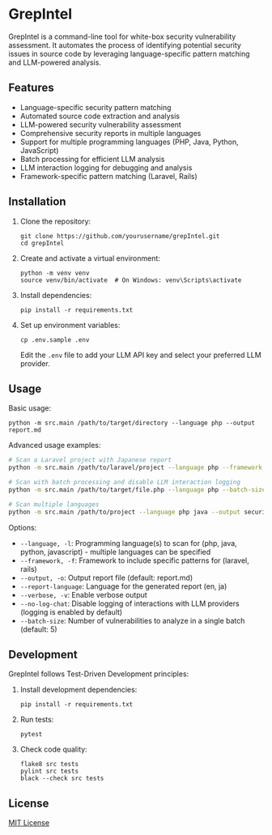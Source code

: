 # GrepIntel

GrepIntel is a command-line tool for white-box security vulnerability assessment. It automates the process of identifying potential security issues in source code by leveraging language-specific pattern matching and LLM-powered analysis.

## Features

- Language-specific security pattern matching
- Automated source code extraction and analysis
- LLM-powered security vulnerability assessment
- Comprehensive security reports in multiple languages
- Support for multiple programming languages (PHP, Java, Python, JavaScript)
- Batch processing for efficient LLM analysis
- LLM interaction logging for debugging and analysis
- Framework-specific pattern matching (Laravel, Rails)

## Installation

1. Clone the repository:
   ```
   git clone https://github.com/yourusername/grepIntel.git
   cd grepIntel
   ```

2. Create and activate a virtual environment:
   ```
   python -m venv venv
   source venv/bin/activate  # On Windows: venv\Scripts\activate
   ```

3. Install dependencies:
   ```
   pip install -r requirements.txt
   ```

4. Set up environment variables:
   ```
   cp .env.sample .env
   ```
   Edit the `.env` file to add your LLM API key and select your preferred LLM provider.

## Usage

Basic usage:

```
python -m src.main /path/to/target/directory --language php --output report.md
```

Advanced usage examples:

```bash
# Scan a Laravel project with Japanese report
python -m src.main /path/to/laravel/project --language php --framework laravel --report-language ja --output laravel_report.md

# Scan with batch processing and disable LLM interaction logging
python -m src.main /path/to/target/file.php --language php --batch-size 5 --no-log-chat --verbose

# Scan multiple languages
python -m src.main /path/to/project --language php java --output security_report.md
```

Options:

- `--language, -l`: Programming language(s) to scan for (php, java, python, javascript) - multiple languages can be specified
- `--framework, -f`: Framework to include specific patterns for (laravel, rails)
- `--output, -o`: Output report file (default: report.md)
- `--report-language`: Language for the generated report (en, ja)
- `--verbose, -v`: Enable verbose output
- `--no-log-chat`: Disable logging of interactions with LLM providers (logging is enabled by default)
- `--batch-size`: Number of vulnerabilities to analyze in a single batch (default: 5)

## Development

GrepIntel follows Test-Driven Development principles:

1. Install development dependencies:
   ```
   pip install -r requirements.txt
   ```

2. Run tests:
   ```
   pytest
   ```

3. Check code quality:
   ```
   flake8 src tests
   pylint src tests
   black --check src tests
   ```

## License

[MIT License](LICENSE)
